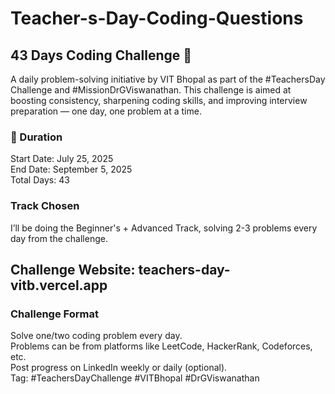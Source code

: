 # Teacher-s-Day-Coding-Questions
## 43 Days Coding Challenge 🚀
A daily problem-solving initiative by VIT Bhopal as part of the #TeachersDay Challenge and #MissionDrGViswanathan. This challenge is aimed at boosting consistency, sharpening coding skills, and improving interview preparation — one day, one problem at a time.

### 📅 Duration <br>
Start Date: July 25, 2025 <br>
End Date: September 5, 2025<br>
Total Days: 43 <br>

###  Track Chosen <br>
I’ll be doing the Beginner's + Advanced Track, solving 2-3 problems every day from the challenge.<br>

## Challenge Website: teachers-day-vitb.vercel.app <br>

### Challenge Format<br>
Solve one/two coding problem every day.<br>
Problems can be from platforms like LeetCode, HackerRank, Codeforces, etc.<br>
Post progress on LinkedIn weekly or daily (optional).<br>
Tag: #TeachersDayChallenge #VITBhopal #DrGViswanathan
